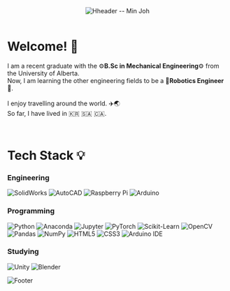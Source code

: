 <header>
    <img alt="Hheader -- Min Joh" src="https://capsule-render.vercel.app/api?type=venom&color=timeGradient&height=300&section=header&text=Min%20Joh&fontSize=90&fontColor=007c41"/>
</header>

<body>
    <div>
        <h1>Welcome! 👋</h1>
        <p>
            I am a recent graduate with the ⚙️<b>B.Sc in Mechanical Engineering</b>⚙️ from the University of Alberta. <br>
            Now, I am learning the other engineering fields to be a 🤖<b>Robotics Engineer</b>🤖. <br>
            <br>
            I enjoy travelling around the world. ✈️🌏 <br>
            So far, I have lived in 🇰🇷 🇸🇦 🇨🇦.
        </p>
    </div>
    <br>
    <div>
        <h1>Tech Stack 💡</h1>
        <h3>Engineering</h3>
        <p>
            <img alt="SolidWorks" src="https://img.shields.io/badge/SolidWorks-DD2C00?style=flat-square&logo=dassaultsystemes&logoColor=white"/>
            <img alt="AutoCAD" src="https://img.shields.io/badge/AutoCAD-E51050?style=flat-square&logo=autocad&logoColor=white"/>
            <img alt="Raspberry Pi" src="https://img.shields.io/badge/Raspberry%20Pi-A22846?style=flat-square&logo=autocad&logoColor=white"/>
            <img alt="Arduino" src="https://img.shields.io/badge/Arduino-00878F?style=flat-square&logo=arduino&logoColor=white"/>
        </p>
        <h3>Programming</h3>
        <p>
            <img alt="Python" src="https://img.shields.io/badge/Python-3776AB?style=flat-square&logo=python&logoColor=white"/>
            <img alt="Anaconda" src="https://img.shields.io/badge/Anaconda-44A833?style=flat-square&logo=anaconda&logoColor=white"/>
            <img alt="Jupyter" src="https://img.shields.io/badge/Jupyter-F37626?style=flat-square&logo=jupyter&logoColor=white"/>
            <img alt="PyTorch" src="https://img.shields.io/badge/PyTorch-EE4C2C?style=flat-square&logo=pytorch&logoColor=white"/>
            <img alt="Scikit-Learn" src="https://img.shields.io/badge/scikit%20learn-F7931E?style=flat-square&logo=scikitlearn&logoColor=white"/>
            <img alt="OpenCV" src="https://img.shields.io/badge/OpenCV-5C3EE8?style=flat-square&logo=opencv&logoColor=white"/>
            <img alt="Pandas" src="https://img.shields.io/badge/Pandas-150458?style=flat-square&logo=pandas&logoColor=white"/>
            <img alt="NumPy" src="https://img.shields.io/badge/NumPy-013243?style=flat-square&logo=numpy&logoColor=white"/>
            <img alt="HTML5" src="https://img.shields.io/badge/HTML5-E34F26?style=flat-square&logo=html5e&logoColor=white"/>
            <img alt="CSS3" src="https://img.shields.io/badge/CSS3-1572B6?style=flat-square&logo=css3&logoColor=white"/>
            <img alt="Arduino IDE" src="https://img.shields.io/badge/Arduino%20IDE-00878F?style=flat-square&logo=arduino&logoColor=white"/>
        </p>
        <h3>Studying</h3>
        <p>
            <img alt="Unity" src="https://img.shields.io/badge/Unity-FFFFFF?style=flat-square&logo=unity&logoColor=black"/>
            <img alt="Blender" src="https://img.shields.io/badge/Blender-E87D0D?style=flat-square&logo=blender&logoColor=white"/>
        </p>
    </div>
</body>

<footer>
    <img alt="Footer" src="https://capsule-render.vercel.app/api?type=waving&color=timeGradient&height=150&section=footer&text=&fontSize=&fontColor="/>
</footer>